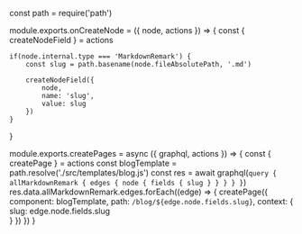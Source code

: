 const path = require('path')

module.exports.onCreateNode = ({ node, actions }) => {
    const { createNodeField } = actions

    if(node.internal.type === 'MarkdownRemark') {
		const slug = path.basename(node.fileAbsolutePath, '.md')
        
        createNodeField({
            node,
            name: 'slug',
            value: slug
        })
	}
}

module.exports.createPages = async ({ graphql, actions }) => {
    const { createPage } = actions
    const blogTemplate = path.resolve('./src/templates/blog.js')
    const res = await graphql(`
        query {
            allMarkdownRemark {
                edges {
                    node {
                        fields {
                            slug
                        }
                    }
                }
            }
        }
    `)
    res.data.allMarkdownRemark.edges.forEach((edge) => {
        createPage({
            component: blogTemplate,
            path: `/blog/${edge.node.fields.slug}`,
            context: {
                slug: edge.node.fields.slug    
            }
        })
    })
}